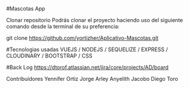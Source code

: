 #Mascotas App

Clonar repositorio
Podrás clonar el proyecto haciendo uso del siguiente comando desde la terminal de su preferencia:

git clone https://github.com/yortizher/Aplicativo-Mascotas.git

#Tecnologias usadas
VUEJS / NODEJS / SEQUELIZE / EXPRESS / CLOUDINARY / BOOTSTRAP / CSS

#Back Log
https://dtorof.atlassian.net/jira/core/projects/AD/board

Contribuidores
Yennifer Ortiz
Jorge Arley
Anyelith Jacobo
Diego Toro
